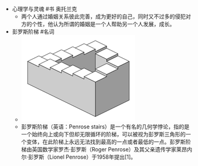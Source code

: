 - 心理学与灵魂 #书 奥托兰克
	- 两个人通过婚姻关系彼此完善，成为更好的自己，同时又不过多的侵犯对方的个性，他认为所谓的婚姻是一个人帮助另一个人发展，成长。
- 彭罗斯阶梯 #名词
	- ![image.png](../assets/image_1661742233285_0.png)
	- 彭罗斯阶梯（英语：Penrose stairs）是一个有名的几何学悖论，指的是一个始终向上或向下但却无限循环的阶梯，可以被视为彭罗斯三角形的一个变体，在此阶梯上永远无法找到最高的一点或者最低的一点。彭罗斯阶梯由英国数学家罗杰·彭罗斯（Roger Penrose）及其父亲遗传学家莱昂内尔·彭罗斯（Lionel Penrose）于1958年提出[1]。